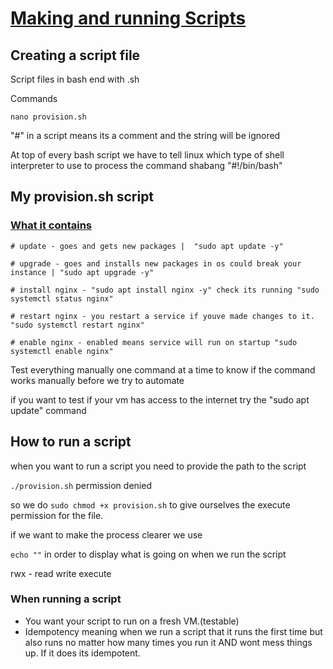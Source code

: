 # <u>Making and running Scripts</u>

## Creating a script file

Script files in bash end with .sh 

Commands

`nano provision.sh`

"#" in a script means its a comment and the string will be ignored

At top of every bash script we have to tell linux which type of shell interpreter to use to process the command shabang "#!/bin/bash"

## My provision.sh script

### <u>What it contains</u>

```
# update - goes and gets new packages |  "sudo apt update -y"

# upgrade - goes and installs new packages in os could break your instance | "sudo apt upgrade -y"

# install nginx - "sudo apt install nginx -y" check its running "sudo systemctl status nginx"

# restart nginx - you restart a service if youve made changes to it. "sudo systemctl restart nginx"

# enable nginx - enabled means service will run on startup "sudo systemctl enable nginx"
```

Test everything manually one command at a time to know if the command works manually before we try to automate

if you want to test if your vm has access to the internet try the "sudo apt update" command

## How to run a script

when you want to run a script you need to provide the path to the script

`./provision.sh` permission denied

so we do
`sudo chmod +x provision.sh` to give ourselves the execute permission for the file.

if we want to make the process clearer we use

`echo ""` in order to display what is going on when we run the script

rwx  - read write execute

### When running a script

- You want your script to run on a fresh VM.(testable)
- Idempotency meaning when we run a script that it runs the first time but also runs no matter how many times you run it AND wont mess things up. If it does its idempotent.
